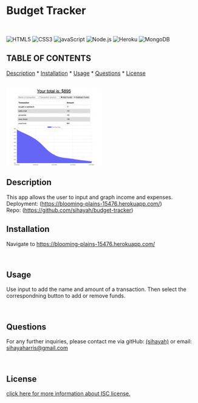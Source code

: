 # Budget Tracker
  
  
  <br>
  
   ![HTML5](https://img.shields.io/badge/HTML5-E34F26?style=for-the-badge&logo=html5&logoColor=white)   ![CSS3](https://img.shields.io/badge/CSS3-1572B6?style=for-the-badge&logo=css3&logoColor=white)   ![javaScript](https://img.shields.io/badge/JavaScript-323330?style=for-the-badge&logo=javascript&logoColor=F7DF1E)   ![Node.js](https://img.shields.io/badge/Node.js-339933?style=for-the-badge&logo=nodedotjs&logoColor=white)   ![Heroku](https://img.shields.io/badge/heroku-%23430098.svg?style=for-the-badge&logo=heroku&logoColor=white)  ![MongoDB](https://img.shields.io/badge/MongoDB-%234ea94b.svg?style=for-the-badge&logo=mongodb&logoColor=white)
  <br>

  ## TABLE OF CONTENTS



  [Description](#description) *
  [Installation](#installation) *
  [Usage](#usage) *
  [Questions](#questions) *
  [License](#license)

  <br>

   <img width=50% height=auto src= 'landing.png'> 
  
  <br>

  ## Description


  This app allows the user to input and graph income and expenses.
  <br>
  Deployment: (https://blooming-plains-15476.herokuapp.com/)
  <br>
  Repo: (https://github.com/sihayah/budget-tracker)

  

  ## Installation

  
  Navigate to https://blooming-plains-15476.herokuapp.com/

  <br>

## Usage


  Use input to add the name and amount of a transaction. Then select the correspondning button to add or remove funds.


  <br>

  ## Questions


  For any further inquiries, please contact me via gitHub: [(sihayah)](https://github.com/sihayah) or email: sihayaharris@gmail.com

  <br>

  

  ## License

  
  [click here for more information about ISC license.]()
  

  <br>
  <br>
